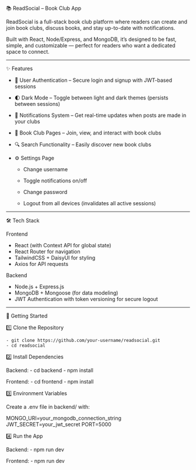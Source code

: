 📚 ReadSocial – Book Club App

ReadSocial is a full-stack book club platform where readers can create and join book clubs, discuss books, and stay up-to-date with notifications.

Built with React, Node/Express, and MongoDB, it’s designed to be fast, simple, and customizable — perfect for readers who want a dedicated space to connect.

------------------------------------

✨ Features

- 🔐 User Authentication – Secure login and signup with JWT-based sessions

- 🌓 Dark Mode – Toggle between light and dark themes (persists between sessions)

- 🔔 Notifications System – Get real-time updates when posts are made in your clubs

- 📝 Book Club Pages – Join, view, and interact with book clubs

- 🔍 Search Functionality – Easily discover new book clubs

- ⚙️ Settings Page

    - Change username

    - Toggle notifications on/off

    - Change password

    - Logout from all devices (invalidates all active sessions)

 ---------------------------------------

🛠️ Tech Stack

Frontend
- React (with Context API for global state)
- React Router for navigation
- TailwindCSS + DaisyUI for styling
- Axios for API requests

Backend
- Node.js + Express.js
- MongoDB + Mongoose (for data modeling)
- JWT Authentication with token versioning for secure logout

-----------------------------------------

🚀 Getting Started

1️⃣ Clone the Repository

    - git clone https://github.com/your-username/readsocial.git
    - cd readsocial

2️⃣ Install Dependencies

Backend:
    - cd backend
    - npm install

Frontend:
    - cd frontend
    - npm install

3️⃣ Environment Variables

Create a .env file in backend/ with:

MONGO_URI=your_mongodb_connection_string
JWT_SECRET=your_jwt_secret
PORT=5000

4️⃣ Run the App

Backend:
    - npm run dev

Frontend:
    - npm run dev



